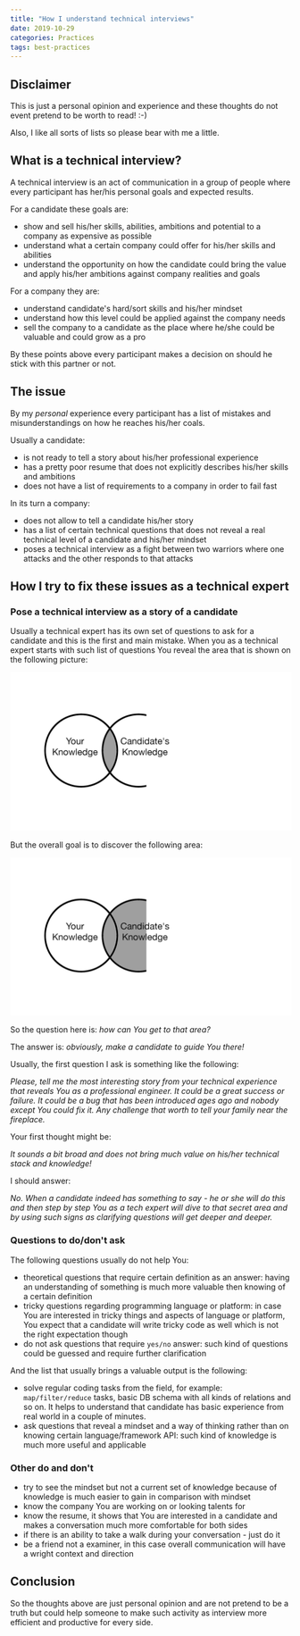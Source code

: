 ```yaml
---
title: "How I understand technical interviews"
date: 2019-10-29
categories: Practices
tags: best-practices
---
```


## Disclaimer

This is just a personal opinion and experience and these thoughts do not event pretend to be worth to read! :-)

Also, I like all sorts of lists so please bear with me a little.

## What is a technical interview?

A technical interview is an act of communication in a group of people where every participant has her/his personal goals and expected results.

For a candidate these goals are:
- show and sell his/her skills, abilities, ambitions and potential to a company as expensive as possible
- understand what a certain company could offer for his/her skills and abilities
- understand the opportunity on how the candidate could bring the value and apply his/her ambitions against company realities and goals

For a company they are:
- understand candidate's hard/sort skills and his/her mindset
- understand how this level could be applied against the company needs
- sell the company to a candidate as the place where he/she could be valuable and could grow as a pro

By these points above every participant makes a decision on should he stick with this partner or not.

## The issue

By my *_personal_* experience every participant has a list of mistakes and misunderstandings on how he reaches his/her coals.

Usually a candidate:
- is not ready to tell a story about his/her professional experience
- has a pretty poor resume that does not explicitly describes his/her skills and ambitions
- does not have a list of requirements to a company in order to fail fast

In its turn a company:
- does not allow to tell a candidate his/her story
- has a list of certain technical questions that does not reveal a real technical level of a candidate and his/her mindset
- poses a technical interview as a fight between two warriors where one attacks and the other responds to that attacks

## How I try to fix these issues as a technical expert

### Pose a technical interview as a story of a candidate

Usually a technical expert has its own set of questions to ask for a candidate and this is the first and main mistake. When you as a technical expert starts with such list of questions You reveal the area that is shown on the following picture:

<p align="center">
  <img src="/assets/images/knowledge-1.png" alt="/knowledge-1" width="auto"/>
</p>

But the overall goal is to discover the following area:

<p align="center">
  <img src="/assets/images/knowledge-2.png" alt="/knowledge-2" width="auto"/>
</p>

So the question here is: _*how can You get to that area?*_

The answer is: _*obviously, make a candidate to guide You there!*_

Usually, the first question I ask is something like the following: 

_*Please, tell me the most interesting story from your technical experience that reveals You as a professional engineer. It could be a great success or failure. It could be a bug that has been introduced ages ago and nobody except You could fix it. Any challenge that worth to tell your family near the fireplace.*_

Your first thought might be:

_It sounds a bit broad and does not bring much value on his/her technical stack and knowledge!_

I should answer:

_*No. When a candidate indeed has something to say - he or she will do this and then step by step You as a tech expert will dive to that secret area and by using such signs as clarifying questions will get deeper and deeper.*_

### Questions to do/don't ask

The following questions usually do not help You:
- theoretical questions that require certain definition as an answer: having an understanding of something is much more valuable then knowing of a certain definition 
- tricky questions regarding programming language or platform: in case You are interested in tricky things and aspects of language or platform, You expect that a candidate will write tricky code as well which is not the right expectation though
- do not ask questions that require `yes/no` answer: such kind of questions could be guessed and require further clarification

And the list that usually brings a valuable output is the following:
- solve regular coding tasks from the field, for example: `map/filter/reduce` tasks, basic DB schema with all kinds of relations and so on. It helps to understand that candidate has basic experience from real world in a couple of minutes. 
- ask questions that reveal a mindset and a way of thinking rather than on knowing certain language/framework API: such kind of knowledge is much more useful and applicable

### Other do and don't

- try to see the mindset but not a current set of knowledge because of knowledge is much easier to gain in comparison with mindset
- know the company You are working on or looking talents for
- know the resume, it shows that You are interested in a candidate and makes a conversation much more comfortable for both sides
- if there is an ability to take a walk during your conversation - just do it
- be a friend not a examiner, in this case overall communication will have a wright context and direction

## Conclusion

So the thoughts above are just personal opinion and are not pretend to be a truth but could help someone to make such activity as interview more efficient and productive for every side.

